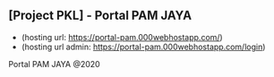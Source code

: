 ## [Project PKL] -  Portal PAM JAYA

- (hosting url: https://portal-pam.000webhostapp.com/)
- (hosting url admin: https://portal-pam.000webhostapp.com/login)

Portal PAM JAYA @2020
